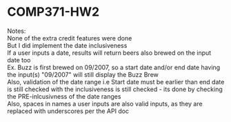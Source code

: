 # COMP371-HW2
Notes: <br>
None of the extra credit features were done <br>
But I did implement the date inclusiveness <br>
If a user inputs a date, results will return beers also brewed on the input date too <br>
Ex. Buzz is first brewed on 09/2007, so a start date and/or end date having the input(s) "09/2007" will still display the Buzz Brew <br>
Also, validation of the date range i.e Start date must be earlier than end date is still checked with the inclusiveness is still checked - its done by checking the PRE-inlcusivness of the date ranges <br>
Also, spaces in names a user inputs are also valid inputs, as they are replaced with underscores per the API doc
